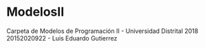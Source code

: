 # ModelosII
Carpeta de Modelos de Programación II - Universidad Distrital 2018
20152020922 - Luis Eduardo Gutierrez
